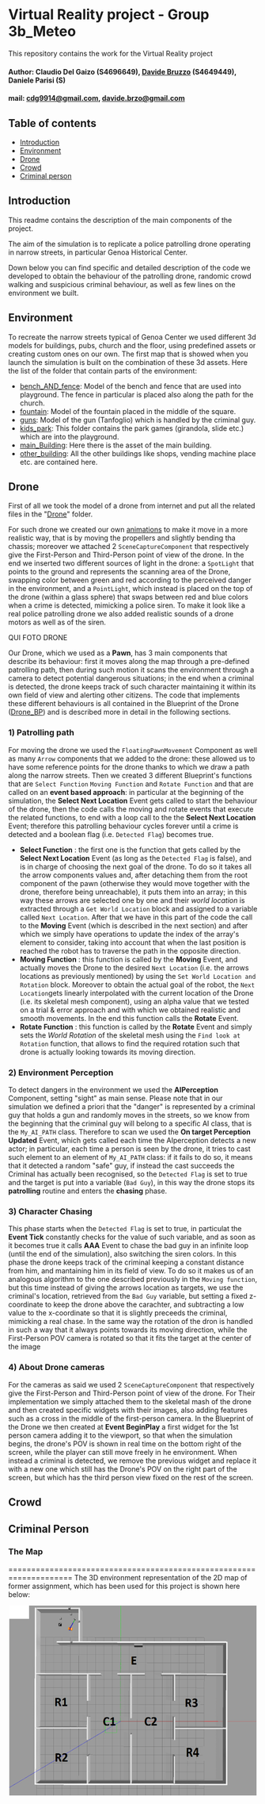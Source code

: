 # Virtual Reality project - Group 3b_Meteo

This repository contains the work for the Virtual Reality project 

#### Author: Claudio Del Gaizo (S4696649), [Davide Bruzzo](mailto:davide.brzo@gmail.com?subject=[GitHub]%20Source%20Han%20Sans) (S4649449), Daniele Parisi (S)

#### mail: cdg9914@gmail.com, davide.brzo@gmail.com

Table of contents
----------------------

* [Introduction](#introduction)
* [Environment](#environment)
* [Drone](#drone)
* [Crowd](#crowd)
* [Criminal person](#criminal-person)

## Introduction

This readme contains the description of the main components of the project.

The aim of the simulation is to replicate a police patrolling drone operating in narrow streets, in particular Genoa Historical Center. 

Down below you can find specific and detailed description of the code we developed to obtain the behaviour of the patrolling drone, randomic crowd walking and suspicious criminal behaviour, as well as few lines on the environment we built. 

	
## Environment

To recreate the narrow streets typical of Genoa Center we used different 3d models for buildings, pubs, church and the floor, using predefined assets or creating custom ones on our own. The first map that is showed when you launch the simulation is built on the combination of these 3d assets.
Here the list of the folder that contain parts of the environment:
* [bench_AND_fence](https://unigeit.sharepoint.com/:f:/r/sites/VRxRobot2223-Group3BMeteo/Documenti%20condivisi/Group%203BMeteo/MyProject/Content/3b_meteo/bench_AND_fence?csf=1&web=1&e=EFo7UT): Model of the bench and fence that are used into playground. The fence in particular is placed also along the path for the church.
* [fountain](https://unigeit.sharepoint.com/:f:/r/sites/VRxRobot2223-Group3BMeteo/Documenti%20condivisi/Group%203BMeteo/MyProject/Content/3b_meteo/fountain?csf=1&web=1&e=u6gfKg): Model of the fountain placed in the middle of the square.
* [guns](https://unigeit.sharepoint.com/:f:/r/sites/VRxRobot2223-Group3BMeteo/Documenti%20condivisi/Group%203BMeteo/MyProject/Content/3b_meteo/guns?csf=1&web=1&e=vczd6Z): Model of the gun (Tanfoglio) which is handled by the criminal guy.
* [kids_park](https://unigeit.sharepoint.com/:f:/r/sites/VRxRobot2223-Group3BMeteo/Documenti%20condivisi/Group%203BMeteo/MyProject/Content/3b_meteo/kids_park?csf=1&web=1&e=KVdXnr): This folder contains the park games (girandola, slide etc.) which are into the playground.
* [main_Building](https://unigeit.sharepoint.com/:f:/r/sites/VRxRobot2223-Group3BMeteo/Documenti%20condivisi/Group%203BMeteo/MyProject/Content/3b_meteo/main_Building?csf=1&web=1&e=R9nZCM): Here there is the asset of the main building.
* [other_building](https://unigeit.sharepoint.com/:f:/r/sites/VRxRobot2223-Group3BMeteo/Documenti%20condivisi/Group%203BMeteo/MyProject/Content/3b_meteo/main_Building?csf=1&web=1&e=R9nZCM): All the other buildings like shops, vending machine place etc. are contained here.

## Drone
First of all we took the model of a drone from internet and put all the related files in the "[Drone](https://unigeit.sharepoint.com/:f:/r/sites/VRxRobot2223-Group3BMeteo/Documenti%20condivisi/Group%203BMeteo/MyProject/Content/3b_meteo/Drone?csf=1&web=1&e=MM5g04)" folder.

For such drone we created our own [animations](https://unigeit.sharepoint.com/:f:/r/sites/VRxRobot2223-Group3BMeteo/Documenti%20condivisi/Group%203BMeteo/MyProject/Content/3b_meteo/Drone/Animations?csf=1&web=1&e=zpTkty) to make it move in a more realistic way, that is by moving the propellers and slightly bending tha chassis; moreover we attached 2 ```SceneCaptureComponent``` that respectively give the First-Person and Third-Person point of view of the drone. In the end we inserted two different sources of light in the drone: a ```SpotLight``` that points to the ground and represents the scanning area of the Drone, swapping color between green and red according to the perceived danger in the environment, and a ```PointLight```, which instead is placed on the top of the drone (within a glass sphere) that swaps between red and blue colors when a crime is detected, mimicking a police siren. To make it look like a real police patrolling drone we also added realistic sounds of a drone motors as well as of the siren.

QUI FOTO DRONE

Our Drone, which we used as a **Pawn**, has 3 main components that describe its behaviour: first it moves along the map through a pre-defined patrolling path, then during such motion it scans the environment through a camera to detect potential dangerous situations; in the end when a criminal is detected, the drone keeps track of such character maintaining it within its own field of view and alerting other citizens. The code that implements these different behaviours is all contained in the Blueprint of the Drone ([Drone_BP](https://unigeit.sharepoint.com/:u:/r/sites/VRxRobot2223-Group3BMeteo/Documenti%20condivisi/Group%203BMeteo/MyProject/Content/3b_meteo/Drone/Drone_BP.uasset?csf=1&web=1&e=8zeaxI)) and is described more in detail in the following sections.

### 1) Patrolling path
For moving the drone we used the ```FloatingPawnMovement``` Component as well as many ```Arrow``` components that we added to the drone: these allowed us to have some reference points for the drone thanks to which we draw a path along the narrow streets. Then we created 3 different Blueprint's functions that are ```Select Function``` ```Moving Function``` and ```Rotate Function``` and that are called on an **event based approach**: in particular at the beginning of the simulation, the **Select Next Location** Event gets called to start the behaviour of the drone, then the code calls the moving and rotate events that execute the related functions, to end with a loop call to the the **Select Next Location** Event; therefore this patrolling behaviour cycles forever until a crime is detected and a boolean flag (i.e. ```Detected Flag```) becomes true.

* **Select Function** : the first one is the function that gets called by the **Select Next Location** Event (as long as the ```Detected Flag``` is false), and is in charge of choosing the next goal of the drone. To do so it takes all the arrow components values and, after detaching them from the root component of the pawn (otherwise they would move together with the drone, therefore being unreachable), it puts them into an array; in this way these arrows are selected one by one and their _world location_ is extracted through a ```Get World Location``` block and assigned to a variable called ```Next Location```. After that we have in this part of the code the call to the **Moving** Event (which is described in the next section) and after which we simply have operations to update the index of the array's element to consider, taking into account that when the last position is reached the robot has to traverse the path in the opposite direction.
* **Moving Function** : this function is called by the **Moving** Event, and actually moves the Drone to the desired ```Next Location```  (i.e. the arrows locations as previously mentioned) by using the ```Set World Location and Rotation``` block. Moreover to obtain the actual goal of the robot, the ```Next Location```gets linearly interpolated with the current location of the Drone (i.e. its skeletal mesh component), using an alpha value that we tested on a trial & error approach and with which we obtained realistic and smooth movements. In the end this function calls the **Rotate** Event.
* **Rotate Function** : this function is called by the **Rotate** Event and simply sets the _World Rotation_ of the skeletal mesh using the ```Find look at Rotation``` function, that allows to find the required rotation such that drone is actually looking towards its moving direction.


### 2) Environment Perception
To detect dangers in the environment we used the **AIPerception** Component, setting "sight" as main sense. Please note that in our simulation we defined a priori that the "danger" is represented by a criminal guy that holds a gun and randomly moves in the streets, so we know from the beginning that the criminal guy will belong to a specific AI class, that is the ```My_AI_PATH``` class. Therefore to scan we used the **On target Perception Updated** Event, which gets called each time the AIperception detects a new actor; in particular, each time a person is seen by the drone, it tries to cast such element to an element of ```My_AI_PATH``` class: if it fails to do so, it means that it detected a random "safe" guy, if instead the cast succeeds the Criminal has actually been recognised, so the ```Detected Flag```  is set to true and the target is put into a variable (```Bad Guy```), in this way the drone stops its **patrolling** routine and enters the **chasing** phase.


### 3) Character Chasing
This phase starts when the ```Detected Flag```  is set to true, in particulat the **Event Tick** constantly checks for the value of such variable, and as soon as it becomes true it calls **AAA** Event to chase the bad guy in an infinite loop (until the end of the simulation), also switching the siren colors. In this phase the drone keeps track of the criminal keeping a constant distance from him, and mantaining him in its field of view. To do so it makes us of an analogous algorithm to the one described previously in the ```Moving function```, but this time instead of giving the arrows location as targets, we use the criminal's location, retrieved from the ```Bad Guy``` variable, but setting a fixed z-coordinate to keep the drone above the carachter, and subtracting a low value to the x-coordinate so that it is slightly preceeds the criminal, mimicking a real chase. In the same way the rotation of the dron is handled in such a way that it always points towards its moving direction, while the First-Person POV camera is rotated so that it fits the target at the center of the image

### 4) About Drone cameras
For the cameras as said we used 2 ```SceneCaptureComponent``` that respectively give the First-Person and Third-Person point of view of the drone. For Their implementation we simply attached them to the skeletal mash of the drone and then created specific widgets with their images, also adding features such as a cross in the middle of the first-person camera. In the Blueprint of the Drone we then created at **Event BeginPlay** a first widget  for the 1st person camera adding it to the viewport, so that when the simulation begins, the drone's POV is shown in real time on the bottom right of the screen, while the player can still move freely in he environment. When instead a criminal is detected, we remove the previous widget and replace it with a new one which still has the Drone's POV on the right part of the screen, but which has the third person view fixed on the rest of the screen.


## Crowd


## Criminal Person

### The Map
====================================================================
The 3D environment representation of the 2D map of former assignment, which has been used for this project is shown here below:

<p><p align="center">
<img src="https://github.com/claudio-dg/assignment2/blob/main/media/GazeboMap.png?raw=true" width="500" />
<p>

